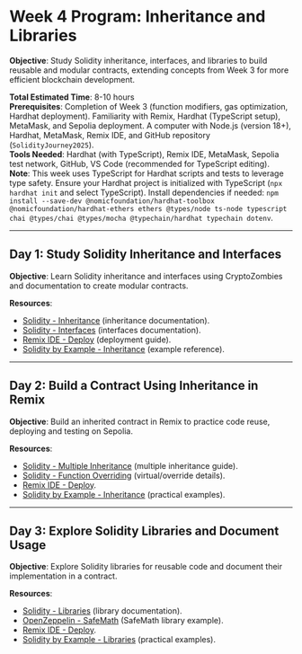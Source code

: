# Week 4 Program: Inheritance and Libraries

**Objective**: Study Solidity inheritance, interfaces, and libraries to build reusable and modular contracts, extending concepts from Week 3 for more efficient blockchain development.

**Total Estimated Time**: 8-10 hours  
**Prerequisites**: Completion of Week 3 (function modifiers, gas optimization, Hardhat deployment). Familiarity with Remix, Hardhat (TypeScript setup), MetaMask, and Sepolia deployment. A computer with Node.js (version 18+), Hardhat, MetaMask, Remix IDE, and GitHub repository (`SolidityJourney2025`).  
**Tools Needed**: Hardhat (with TypeScript), Remix IDE, MetaMask, Sepolia test network, GitHub, VS Code (recommended for TypeScript editing).  
**Note**: This week uses TypeScript for Hardhat scripts and tests to leverage type safety. Ensure your Hardhat project is initialized with TypeScript (`npx hardhat init` and select TypeScript). Install dependencies if needed: `npm install --save-dev @nomicfoundation/hardhat-toolbox @nomicfoundation/hardhat-ethers ethers @types/node ts-node typescript chai @types/chai @types/mocha @typechain/hardhat typechain dotenv`.

---

## Day 1: Study Solidity Inheritance and Interfaces

**Objective**: Learn Solidity inheritance and interfaces using CryptoZombies and documentation to create modular contracts.

**Resources**:

- [Solidity - Inheritance](https://docs.soliditylang.org/en/latest/contracts.html#inheritance) (inheritance documentation).
- [Solidity - Interfaces](https://docs.soliditylang.org/en/latest/contracts.html#interfaces) (interfaces documentation).
- [Remix IDE - Deploy](https://remix-ide.readthedocs.io/en/latest/create_deploy.html) (deployment guide).
- [Solidity by Example - Inheritance](https://solidity-by-example.org/inheritance/) (example reference).

---

## Day 2: Build a Contract Using Inheritance in Remix

**Objective**: Build an inherited contract in Remix to practice code reuse, deploying and testing on Sepolia.

**Resources**:

- [Solidity - Multiple Inheritance](https://docs.soliditylang.org/en/latest/contracts.html#multiple-inheritance-and-linearization) (multiple inheritance guide).
- [Solidity - Function Overriding](https://docs.soliditylang.org/en/latest/contracts.html#function-overriding) (virtual/override details).
- [Remix IDE - Deploy](https://remix-ide.readthedocs.io/en/latest/create_deploy.html).
- [Solidity by Example - Inheritance](https://solidity-by-example.org/inheritance/) (practical examples).

---

## Day 3: Explore Solidity Libraries and Document Usage

**Objective**: Explore Solidity libraries for reusable code and document their implementation in a contract.

**Resources**:

- [Solidity - Libraries](https://docs.soliditylang.org/en/latest/contracts.html#libraries) (library documentation).
- [OpenZeppelin - SafeMath](https://docs.openzeppelin.com/contracts/4.x/api/utils#SafeMath) (SafeMath library example).
- [Remix IDE - Deploy](https://remix-ide.readthedocs.io/en/latest/create_deploy.html).
- [Solidity by Example - Libraries](https://solidity-by-example.org/library/) (practical examples).
